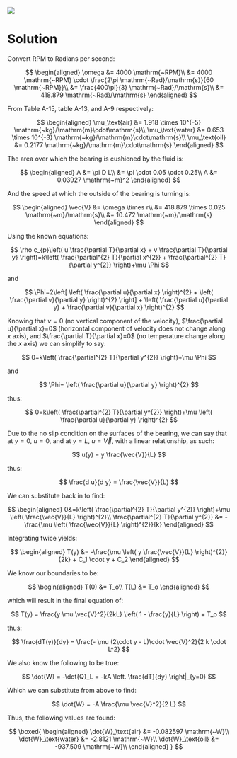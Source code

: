 ![](!imgdir/2635acba4d383b6c9cc5e59357336daaaa6cd6f0.png)

# Solution

Convert RPM to Radians per second:

$$
\begin{aligned}
    \omega &= 4000 \mathrm{~RPM}\\
    &= 4000 \mathrm{~RPM} \cdot \frac{2\pi \mathrm{~Rad}/\mathrm{s}}{60 \mathrm{~RPM}}\\
    &= \frac{400\pi}{3} \mathrm{~Rad}/\mathrm{s}\\
    &= 418.879 \mathrm{~Rad}/\mathrm{s}
\end{aligned}
$$

From Table A-15, table A-13, and A-9 respectively:

$$
\begin{aligned}
    \mu_\text{air} &= 1.918 \times 10^{-5} \mathrm{~kg}/\mathrm{m}\cdot\mathrm{s}\\
    \mu_\text{water} &= 0.653 \times 10^{-3} \mathrm{~kg}/\mathrm{m}\cdot\mathrm{s}\\
    \mu_\text{oil} &= 0.2177 \mathrm{~kg}/\mathrm{m}\cdot\mathrm{s}
\end{aligned}
$$

The area over which the bearing is cushioned by the fluid is:

$$
\begin{aligned}
    A &= \pi D L\\
    &= \pi \cdot 0.05 \cdot 0.25\\
    A &= 0.03927 \mathrm{~m}^2
\end{aligned}
$$

And the speed at which the outside of the bearing is turning is:

$$
\begin{aligned}
    \vec{V} &= \omega \times r\\
    &= 418.879 \times 0.025 \mathrm{~m}/\mathrm{s}\\
    &= 10.472 \mathrm{~m}/\mathrm{s}
\end{aligned}
$$

Using the known equations:

$$
\rho c_{p}\left(
    u \frac{\partial T}{\partial x}
    +
    v \frac{\partial T}{\partial y}
\right)=k\left(
    \frac{\partial^{2} T}{\partial x^{2}}
    +
    \frac{\partial^{2} T}{\partial y^{2}}
\right)+\mu \Phi
$$

and 

$$
\Phi=2\left[
    \left(
        \frac{\partial u}{\partial x}
    \right)^{2}
    +
    \left(
        \frac{\partial v}{\partial y}
    \right)^{2}
\right]
+
\left(
    \frac{\partial u}{\partial y}
    +
    \frac{\partial v}{\partial x}
\right)^{2}
$$

Knowing that $v=0$ (no vertical component of the velocity), $\frac{\partial u}{\partial x}=0$ (horizontal component of velocity does not change along $x$ axis), and $\frac{\partial T}{\partial x}=0$ (no temperature change along the $x$ axis) we can simplify to say:

$$
0=k\left(
    \frac{\partial^{2} T}{\partial y^{2}}
\right)+\mu \Phi
$$

and 

$$
\Phi=
\left(
    \frac{\partial u}{\partial y}
\right)^{2}
$$

thus:

$$
0=k\left(
    \frac{\partial^{2} T}{\partial y^{2}}
\right)+\mu \left(
    \frac{\partial u}{\partial y}
\right)^{2}
$$

Due to the no slip condition on the surfaces of the bearing, we can say that at $y=0$, $u=0$, and at $y=L$, $u=\vec{V}$, with a linear relationship, as such:

$$
u(y) = y \frac{\vec{V}}{L}
$$

thus:

$$
\frac{d u}{d y} = \frac{\vec{V}}{L}
$$

We can substitute back in to find:

$$
\begin{aligned}
    0&=k\left(
        \frac{\partial^{2} T}{\partial y^{2}}
    \right)+\mu \left(
        \frac{\vec{V}}{L}
    \right)^{2}\\
    \frac{\partial^{2} T}{\partial y^{2}} &= -\frac{\mu \left(
        \frac{\vec{V}}{L}
    \right)^{2}}{k}
\end{aligned}
$$

Integrating twice yields:

$$
\begin{aligned}
    T(y) &= -\frac{\mu \left(
        y \frac{\vec{V}}{L}
    \right)^{2}}{2k} + C_1 \cdot y + C_2
\end{aligned}
$$

We know our boundaries to be:

$$
\begin{aligned}
    T(0) &= T_o\\
    T(L) &= T_o
\end{aligned}
$$

which will result in the final equation of:

$$
T(y) = \frac{y \mu \vec{V}^2}{2kL} \left( 1 - \frac{y}{L} \right) + T_o
$$

thus:

$$
\frac{dT(y)}{dy} = \frac{- \mu (2\cdot y - L)\cdot \vec{V}^2}{2 k \cdot L^2}
$$

We also know the following to be true:

$$
\dot{W} = -\dot{Q}_L = -kA \left. \frac{dT}{dy} \right|_{y=0}
$$

Which we can substitute from above to find:

$$
\dot{W} = -A \frac{\mu \vec{V}^2}{2 L}
$$

Thus, the following values are found:

$$
\boxed{
\begin{aligned}
    \dot{W}_\text{air} &= -0.082597 \mathrm{~W}\\
    \dot{W}_\text{water} &= -2.8121 \mathrm{~W}\\
    \dot{W}_\text{oil} &= -937.509 \mathrm{~W}\\
\end{aligned}
}
$$